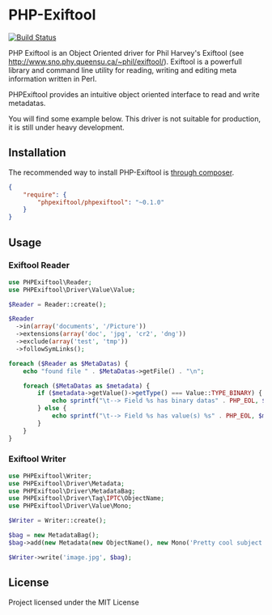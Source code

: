 # PHP-Exiftool

[![Build Status](https://secure.travis-ci.org/romainneutron/PHPExiftool.png?branch=master)](http://travis-ci.org/romainneutron/PHPExiftool)

PHP Exiftool is an Object Oriented driver for Phil Harvey's Exiftool (see
http://www.sno.phy.queensu.ca/~phil/exiftool/).
Exiftool is a powerfull library and command line utility for reading, writing
and editing meta information written in Perl.

PHPExiftool provides an intuitive object oriented interface to read and write
metadatas.

You will find some example below.
This driver is not suitable for production, it is still under heavy development.

## Installation

The recommended way to install PHP-Exiftool is [through composer](http://getcomposer.org).

```JSON
{
    "require": {
        "phpexiftool/phpexiftool": "~0.1.0"
    }
}
```

## Usage

### Exiftool Reader

```php
use PHPExiftool\Reader;
use PHPExiftool\Driver\Value\Value;

$Reader = Reader::create();

$Reader
  ->in(array('documents', '/Picture'))
  ->extensions(array('doc', 'jpg', 'cr2', 'dng'))
  ->exclude(array('test', 'tmp'))
  ->followSymLinks();

foreach ($Reader as $MetaDatas) {
    echo "found file " . $MetaDatas->getFile() . "\n";

    foreach ($MetaDatas as $metadata) {
        if ($metadata->getValue()->getType() === Value::TYPE_BINARY) {
            echo sprintf("\t--> Field %s has binary datas" . PHP_EOL, $metadata->getTag());
        } else {
            echo sprintf("\t--> Field %s has value(s) %s" . PHP_EOL, $metadata->getTag(), $metadata->getValue()->asString());
        }
    }
}
```

### Exiftool Writer

```php
use PHPExiftool\Writer;
use PHPExiftool\Driver\Metadata;
use PHPExiftool\Driver\MetadataBag;
use PHPExiftool\Driver\Tag\IPTC\ObjectName;
use PHPExiftool\Driver\Value\Mono;

$Writer = Writer::create();

$bag = new MetadataBag();
$bag->add(new Metadata(new ObjectName(), new Mono('Pretty cool subject')));

$Writer->write('image.jpg', $bag);
```

## License

Project licensed under the MIT License

